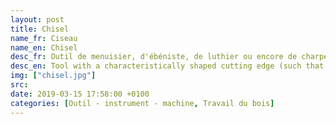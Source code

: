 ```yaml
---
layout: post
title: Chisel
name_fr: Ciseau
name_en: Chisel
desc_fr: Outil de menuisier, d'ébéniste, de luthier ou encore de charpentier. Il est composé d'une lame en acier trempé, appelée planche, dont une des extrémités est taillée en biseau et extrêmement affûtée pour permettre le travail du bois. L'autre extrémité, appelée soie, est fichée dans l'axe d'un manche, en bois ou en matière synthétique, pour une meilleure prise en main. Lorsque le manche est en bois, il est cerclé de bagues métalliques, appelées "viroles", à chaque extrémité pour éviter que le bois n'éclate. Traditionnellement, les manches de ciseaux à bois étaient façonnés dans du charme, pour la solidité.
desc_en: Tool with a characteristically shaped cutting edge (such that wood chisels have lent part of their name to a particular grind) of blade on its end, for carving or cutting a hard material such as wood, stone, or metal by hand, struck with a mallet, or mechanical power. The handle and blade of some types of chisel are made of metal or of wood with a sharp edge in it.
img: ["chisel.jpg"]
src: 
date: 2019-03-15 17:58:00 +0100
categories: [Outil - instrument - machine, Travail du bois]
---
```

